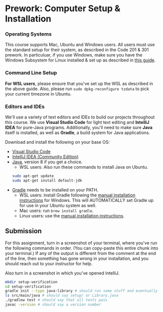 # Prework: Computer Setup & Installation

### Operating Systems
This course supports Mac, Ubuntu and Windows users. All users must use the standard setup for their system, as described in the Code 201 & 301 prework. In particuluar, if you use Windows, make sure you have the Windows Subsystem for Linux installed & set up as described in [this guide](https://github.com/michaeltreat/Windows-Subsystem-For-Linux-Setup-Guide).

### Command Line Setup

**For WSL users**, please ensure that you've set up the WSL as described in the above guide. Also, please run `sudo dpkg-reconfigure tzdata` to pick your current timezone in Ubuntu.

### Editors and IDEs
We'll use a variety of text editors and IDEs to build our projects throughout this course. We use **Visual Studio Code** for light text editing and **IntelliJ IDEA** for pure-Java programs. Additionally, you'll need to make sure **Java** itself is installed, as well as **Gradle**, a build system for Java applications.

Download and install the following on your base OS:

* [Visual Studio Code](https://code.visualstudio.com/)
* [IntelliJ IDEA (Community Edition)](https://www.jetbrains.com/idea/)
* [Java](https://www.oracle.com/technetwork/java/javase/downloads/index-jsp-138363.html#javasejdk), version 8 if you get a choice.
  * WSL users: Also run these commands to install Java on Ubuntu.
   ```bash
   sudo apt-get update
   sudo apt-get install default-jdk
   ```
* [Gradle](https://gradle.org/install/) needs to be installed on your PATH.
    * WSL users: install Gradle following the [manual installation instructions](https://gradle.org/install/#manually) for Windows. This will AUTOMATICALLY set Gradle up for use in your Ubuntu system as well.
    * Mac users: run `brew install gradle`.
    * Linux users: use the [manual installation instructions](https://gradle.org/install/#manually).

## Submission
For this assignment, turn in a screenshot of your terminal, where you've run the following commands in order. (You can copy-paste this entire chunk into your terminal.) If any of the output is different from the comment at the end of the line, then something has gone wrong in your installation, and you should reach out to your instructor for help.

Also turn in a screenshot in which you've opened IntelliJ.

```bash
mkdir setup-verification
cd setup-verification
gradle init --type java-library # should run some stuff and eventually give a success message
ls src/main/java # should say setup/ or Library.java
./gradlew test # should say that all tests pass
javac -version # should say a version number
```
